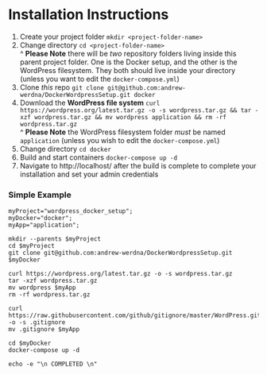 # Installation Instructions

1. Create your project folder `mkdir <project-folder-name>`
1. Change directory `cd <project-folder-name>`
    <br />^ **Please Note** there will be *two* repository folders living inside this parent project folder. One is the Docker setup, and the other is the WordPress filesystem. They both should live inside your <project-folder-name> directory (unless you want to edit the `docker-compose.yml`)
1. Clone *this* repo `git clone git@github.com:andrew-werdna/DockerWordpressSetup.git docker`
1. Download the **WordPress file system** `curl https://wordpress.org/latest.tar.gz -o -s wordpress.tar.gz && tar -xzf wordpress.tar.gz && mv wordpress application && rm -rf wordpress.tar.gz`
    <br />^ **Please Note** the WordPress filesystem folder *must* be named `application` (unless you wish to edit the `docker-compose.yml`)
1. Change directory `cd docker`
1. Build and start containers `docker-compose up -d`
1. Navigate to http://localhost/ after the build is complete to complete your installation and set your admin credentials

### Simple Example

```
myProject="wordpress_docker_setup";
myDocker="docker";
myApp="application";

mkdir --parents $myProject
cd $myProject
git clone git@github.com:andrew-werdna/DockerWordpressSetup.git $myDocker

curl https://wordpress.org/latest.tar.gz -o -s wordpress.tar.gz
tar -xzf wordpress.tar.gz
mv wordpress $myApp
rm -rf wordpress.tar.gz

curl https://raw.githubusercontent.com/github/gitignore/master/WordPress.gitignore -o -s .gitignore
mv .gitignore $myApp

cd $myDocker
docker-compose up -d

echo -e "\n COMPLETED \n"
```
